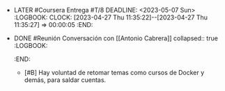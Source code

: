 - LATER #Coursera Entrega #T/8
  DEADLINE: <2023-05-07 Sun>
  :LOGBOOK:
  CLOCK: [2023-04-27 Thu 11:35:22]--[2023-04-27 Thu 11:35:27] =>  00:00:05
  :END:
- DONE #Reunión Conversación con [[Antonio Cabrera]]
  collapsed:: true
  :LOGBOOK:
  
  :END:
  - [#B] Hay voluntad de retomar temas como cursos de Docker y demás, para saldar cuentas.